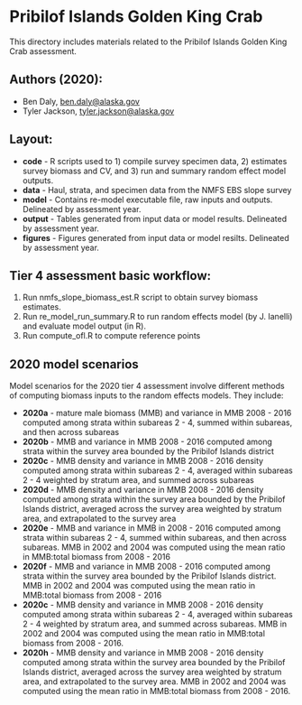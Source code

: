 # Pribilof Islands Golden King Crab

This directory includes materials related to the Pribilof Islands Golden King Crab assessment.

## Authors (2020):
* Ben Daly, ben.daly@alaska.gov
* Tyler Jackson, tyler.jackson@alaska.gov

## Layout: 
* **code** - R scripts used to 1) compile survey specimen data, 2) estimates survey biomass and CV, and 3) run and summary random effect model outputs.
* **data** - Haul, strata, and specimen data from the NMFS EBS slope survey
* **model** - Contains re-model executable file, raw inputs and outputs. Delineated by assessment year.
* **output** - Tables generated from input data or model results. Delineated by assessment year.
* **figures** - Figures generated from input data or model resilts. Delineated by assessment year.  

## Tier 4 assessment basic workflow:
1. Run nmfs_slope_biomass_est.R script to obtain survey biomass estimates.
2. Run re_model_run_summary.R to run random effects model (by J. Ianelli) and evaluate model output (in R).
3. Run compute_ofl.R to compute reference points

## 2020 model scenarios
Model scenarios for the 2020 tier 4 assessment involve different methods of computing biomass inputs to the random effects models. They include:
* **2020a** - mature male biomass (MMB) and variance in MMB 2008 - 2016 computed among strata within subareas 2 - 4, summed within subareas, and then across subareas
* **2020b** - MMB and variance in MMB 2008 - 2016 computed among strata within the survey area bounded by the Pribilof Islands district
* **2020c** - MMB density and variance in MMB 2008 - 2016 density computed among strata within subareas 2 - 4, averaged within subareas 2 - 4 weighted by stratum area, and summed across subareas
* **2020d** - MMB density and variance in MMB 2008 - 2016 density computed among strata within the survey area bounded by the Pribilof Islands district, averaged across the survey area weighted by stratum area, and extrapolated to the survey area
* **2020e** - MMB and variance in MMB in 2008 - 2016 computed among strata within subareas 2 - 4, summed within subareas, and then across subareas. MMB in 2002 and 2004 was computed using the mean ratio in MMB:total biomass from 2008 - 2016
* **2020f** - MMB and variance in MMB 2008 - 2016 computed among strata within the survey area bounded by the Pribilof Islands district. MMB in 2002 and 2004 was computed using the mean ratio in MMB:total biomass from 2008 - 2016
* **2020c** - MMB density and variance in MMB 2008 - 2016 density computed among strata within subareas 2 - 4, averaged within subareas 2 - 4 weighted by stratum area, and summed across subareas. MMB in 2002 and 2004 was computed using the mean ratio in MMB:total biomass from 2008 - 2016.
* **2020h** - MMB density and variance in MMB 2008 - 2016 density computed among strata within the survey area bounded by the Pribilof Islands district, averaged across the survey area weighted by stratum area, and extrapolated to the survey area. MMB in 2002 and 2004 was computed using the mean ratio in MMB:total biomass from 2008 - 2016.

